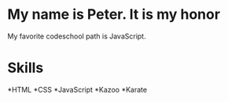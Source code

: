 My name is Peter. It is my honor
================================

My favorite codeschool path is JavaScript.

Skills
======
*HTML
*CSS
*JavaScript
*Kazoo
*Karate